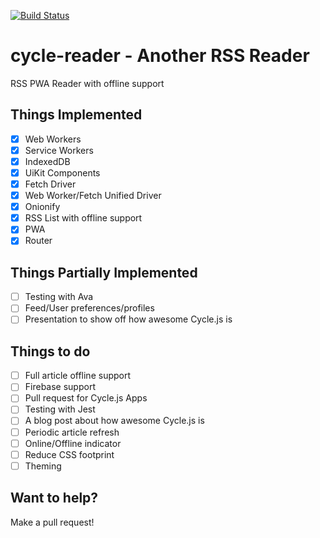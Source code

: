 [![Build Status](https://travis-ci.org/travis-ci/travis-web.svg?branch=master)](https://travis-ci.org/travis-ci/travis-web)

# cycle-reader - Another RSS Reader

RSS PWA Reader with offline support

## Things Implemented

- [x] Web Workers
- [x] Service Workers
- [x] IndexedDB
- [x] UiKit Components
- [x] Fetch Driver
- [x] Web Worker/Fetch Unified Driver
- [x] Onionify
- [x] RSS List with offline support
- [x] PWA
- [x] Router

## Things Partially Implemented
- [ ] Testing with Ava
- [ ] Feed/User preferences/profiles
- [ ] Presentation to show off how awesome Cycle.js is

## Things to do
- [ ] Full article offline support
- [ ] Firebase support
- [ ] Pull request for Cycle.js Apps
- [ ] Testing with Jest
- [ ] A blog post about how awesome Cycle.js is
- [ ] Periodic article refresh
- [ ] Online/Offline indicator
- [ ] Reduce CSS footprint
- [ ] Theming

## Want to help?

Make a pull request!
